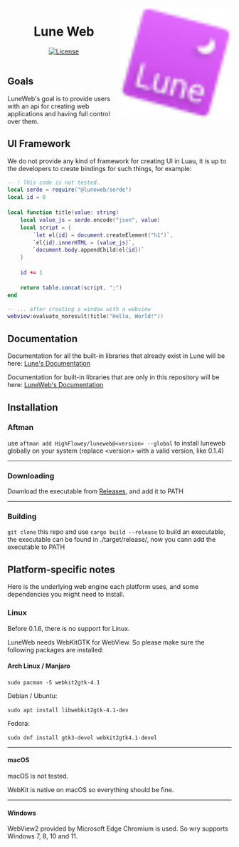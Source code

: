 <!-- markdownlint-disable MD033 -->
<!-- markdownlint-disable MD041 -->

<img align="right" width="250" src="assets/logo/tilt_svg.svg" alt="Lune logo" />

<h1 align="center">Lune Web</h1>

<div align="center">
 <div>
  <a href="https://github.com/HighFlowey/luneweb/blob/main/LICENSE.txt">
   <img src="https://img.shields.io/github/license/lune-org/lune.svg?label=License&color=informational" alt="License" />
  </a>
 </div>
</div>

<br/>

## Goals

LuneWeb's goal is to provide users with an api for creating web applications and having full control over them.

## UI Framework

We do not provide any kind of framework for creating UI in Luau, it is up to the developers to create bindings for such things, for example:

```lua
-- ! This code is not tested.
local serde = require("@luneweb/serde")
local id = 0

local function title(value: string)
    local value_js = serde.encode("json", value)
    local script = {
        `let el{id} = document.createElement("h1")`,
        `el{id}.innerHTML = {value_js}`,
        `document.body.appendChild(el{id})`
    }

    id += 1

    return table.concat(script, ";")
end
```

```lua
-- ... after creating a window with a webview
webview:evaluate_noresult(title("Hello, World!"))
```

## Documentation

Documentation for all the built-in libraries that already exist in Lune will be here:
[Lune's Documentation](https://lune-org.github.io/docs/)

Documentation for built-in libraries that are only in this repository will be here:
[LuneWeb's Documentation](https://highflowey.github.io/luneweb/)

## Installation

### Aftman

use `aftman add HighFlowey/luneweb@<version> --global` to install luneweb globally on your system (replace \<version> with a valid version, like 0.1.4)

---

### Downloading

Download the executable from [Releases](https://github.com/HighFlowey/luneweb/releases/latest), and add it to PATH

---

### Building

`git clone` this repo and use `cargo build --release` to build an executable, the executable can be found in ./target/release/, now you cann add the executable to PATH

## Platform-specific notes

Here is the underlying web engine each platform uses, and some dependencies you might need to install.

### Linux

Before 0.1.6, there is no support for Linux.

LuneWeb needs WebKitGTK for WebView. So please make sure the following packages are installed:

#### Arch Linux / Manjaro

`sudo pacman -S webkit2gtk-4.1`

Debian / Ubuntu:

`sudo apt install libwebkit2gtk-4.1-dev`

Fedora:

`sudo dnf install gtk3-devel webkit2gtk4.1-devel`

---

#### macOS

macOS is not tested.

WebKit is native on macOS so everything should be fine.

---

#### Windows

WebView2 provided by Microsoft Edge Chromium is used. So wry supports Windows 7, 8, 10 and 11.
